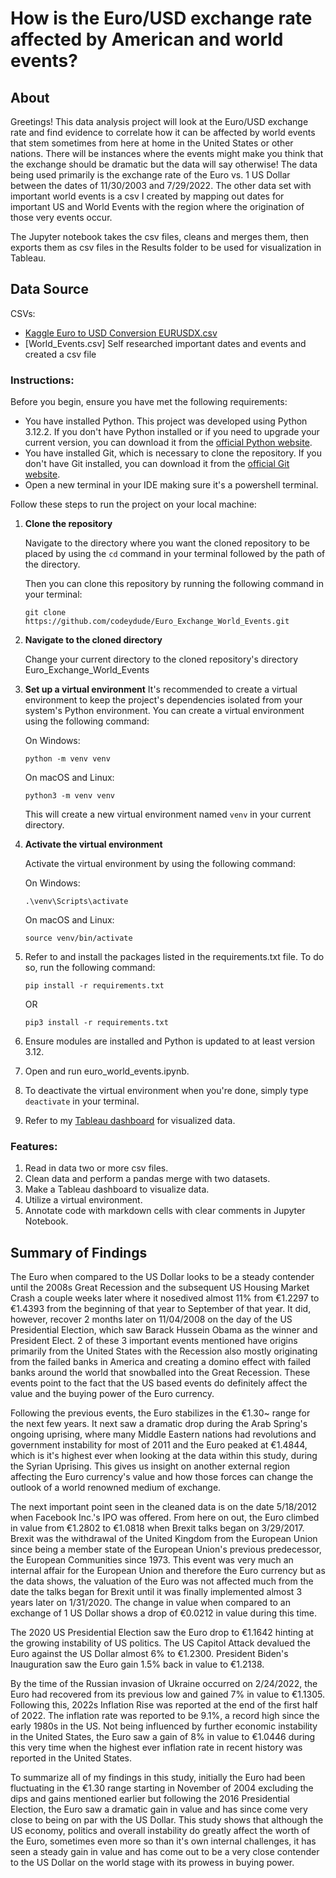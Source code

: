 # How is the Euro/USD exchange rate affected by American and world events?

## About
Greetings! This data analysis project will look at the Euro/USD exchange rate and find evidence to correlate how it can be affected by world events that stem sometimes from here at home in the United States or other nations. There will be instances where the events might make you think that the exchange should be dramatic but the data will say otherwise! The data being used primarily is the exchange rate of the Euro vs. 1 US Dollar between the dates of 11/30/2003 and 7/29/2022. The other data set with important world events is a csv I created by mapping out dates for important US and World Events with the region where the origination of those very events occur.

The Jupyter notebook takes the csv files, cleans and merges them, then exports them as csv files in the Results folder to be used for visualization in Tableau.

## Data Source
CSVs:
- [Kaggle Euro to USD Conversion EURUSDX.csv](https://www.kaggle.com/datasets/neelgajare/euro-to-usd-conversion)
- [World_Events.csv] Self researched important dates and events and created a csv file

### Instructions:

Before you begin, ensure you have met the following requirements:

- You have installed Python. This project was developed using Python 3.12.2. If you don't have Python installed or if you need to upgrade your current version, you can download it from the [official Python website](https://www.python.org/downloads/).
- You have installed Git, which is necessary to clone the repository. If you don't have Git installed, you can download it from the [official Git website](https://git-scm.com/downloads).
- Open a new terminal in your IDE making sure it's a powershell terminal.

Follow these steps to run the project on your local machine:

1. **Clone the repository**

    Navigate to the directory where you want the cloned repository to be placed by using the ```cd``` command in your terminal followed by the path of the directory.

    Then you can clone this repository by running the following command in your terminal:

   ```
   git clone https://github.com/codeydude/Euro_Exchange_World_Events.git
   ```

2. **Navigate to the cloned directory**

   Change your current directory to the cloned repository's directory Euro_Exchange_World_Events

3. **Set up a virtual environment**
    It's recommended to create a virtual environment to keep the project's dependencies isolated from your system's Python environment. You can create a virtual environment using the following command:

    
   On Windows:
   ```
   python -m venv venv
   ```

   On macOS and Linux:
   ```
   python3 -m venv venv
   ```

   This will create a new virtual environment named `venv` in your current directory.

4. **Activate the virtual environment**

    Activate the virtual environment by using the following command:

    On Windows:

    ```
    .\venv\Scripts\activate
    ```

    On macOS and Linux:

    ```
    source venv/bin/activate
    ```

5. Refer to and install the packages listed in the requirements.txt file. To do so, run the following command:
    ```
    pip install -r requirements.txt 
    ```
    OR 
    ```
    pip3 install -r requirements.txt
    ```

6. Ensure modules are installed and Python is updated to at least version 3.12.

7. Open and run euro_world_events.ipynb.

8. To deactivate the virtual environment when you're done, simply type `deactivate` in your terminal.

9. Refer to my [Tableau dashboard](https://public.tableau.com/app/profile/lavin.lalchandani/viz/Eurovs_WorldEvents/Dashboard1) for visualized data.

### Features:
1. Read in data two or more csv files.
2. Clean data and perform a pandas merge with two datasets.
3. Make a Tableau dashboard to visualize data.
4. Utilize a virtual environment.
5. Annotate code with markdown cells with clear comments in Jupyter Notebook.

## Summary of Findings
The Euro when compared to the US Dollar looks to be a steady contender until the 2008s Great Recession and the subsequent US Housing Market Crash a couple weeks later where it nosedived almost 11% from €1.2297 to €1.4393 from the beginning of that year to September of that year. It did, however, recover 2 months later on 11/04/2008 on the day of the US Presidential Election, which saw Barack Hussein Obama as the winner and President Elect. 2 of these 3 important events mentioned have origins primarily from the United States with the Recession also mostly originating from the failed banks in America and creating a domino effect with failed banks around the world that snowballed into the Great Recession. These events point to the fact that the US based events do definitely affect the value and the buying power of the Euro currency.

Following the previous events, the Euro stabilizes in the €1.30~ range for the next few years. It next saw a dramatic drop during the Arab Spring's ongoing uprising, where many Middle Eastern nations had revolutions and government instability for most of 2011 and the Euro peaked at €1.4844, which is it's highest ever when looking at the data within this study, during the Syrian Uprising. This gives us insight on another external region affecting the Euro currency's value and how those forces can change the outlook of a world renowned medium of exchange.

The next important point seen in the cleaned data is on the date 5/18/2012 when Facebook Inc.'s IPO was offered. From here on out, the Euro climbed in value from €1.2802 to €1.0818 when Brexit talks began on 3/29/2017. Brexit was the withdrawal of the United Kingdom from the European Union since being a member state of the European Union's previous predecessor, the European Communities since 1973. This event was very much an internal affair for the European Union and therefore the Euro currency but as the data shows, the valuation of the Euro was not affected much from the date the talks began for Brexit until it was finally implemented almost 3 years later on 1/31/2020. The change in value when compared to an exchange of 1 US Dollar shows a drop of €0.0212 in value during this time.

The 2020 US Presidential Election saw the Euro drop to €1.1642 hinting at the growing instability of US politics. The US Capitol Attack devalued the Euro against the US Dollar almost 6% to €1.2300. President Biden's Inauguration saw the Euro gain 1.5% back in value to €1.2138. 

By the time of the Russian invasion of Ukraine occurred on 2/24/2022, the Euro had recovered from its previous low and gained 7% in value to €1.1305. Following this, 2022s Inflation Rise was reported at the end of the first half of 2022. The inflation rate was reported to be 9.1%, a record high since the early 1980s in the US. Not being influenced by further economic instability in the United States, the Euro saw a gain of 8% in value to €1.0446 during this very time when the highest ever inflation rate in recent history was reported in the United States. 

To summarize all of my findings in this study, initially the Euro had been fluctuating in the €1.30 range starting in November of 2004 excluding the dips and gains mentioned earlier but following the 2016 Presidential Election, the Euro saw a dramatic gain in value and has since come very close to being on par with the US Dollar. This study shows that although the US economy, politics and overall instability do greatly affect the worth of the Euro, sometimes even more so than it's own internal challenges, it has seen a steady gain in value and has come out to be a very close contender to the US Dollar on the world stage with its prowess in buying power.